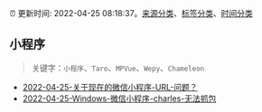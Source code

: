 :alarm_clock: 更新时间: 2022-04-25 08:18:37。[来源分类](../README.md)、[标签分类](../TAGS.md)、[时间分类](../TIMELINE.md)

## 小程序


> 关键字：`小程序`、`Taro`、`MPVue`、`Wepy`、`Chameleon`



- [2022-04-25-关于现在的微信小程序-URL-问题？](https://www.v2ex.com/t/849177) 
- [2022-04-25-Windows-微信小程序-charles-无法抓包](https://www.v2ex.com/t/849170) 